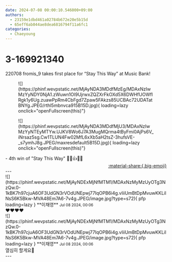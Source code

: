 ```yaml
---
date: 2024-07-08 00:00:10.546000+09:00
authors:
  - 23159e1dbd461a02784b672e20e5b15d
  - 65eff6ab044ae8dea6816794f11a6fc1
categories:
  - Chaeyoung
---
```


# 3-169921340

<div class="post-container" markdown="1">
<div class="content-container md-sidebar__scrollwrap" markdown="1">

220708 fromis_9 takes first place for “Stay This Way” at Music Bank!
<figure markdown="1">
![](https://phinf.wevpstatic.net/MjAyNDA3MDdfMzEg/MDAxNzIwMzYyNDY0NjA1.zWuwn1Ol9UjrwxZQZXrFkOXd5X6DWHfUOWflRgk1y6Ug.zuawPpRm4CbFgd7Zpaw5FAkzs85UCBAc72UDATatBNYg.JPEG/rthl5mbnvca915B15D.jpg){ loading=lazy onclick="openFullscreen(this)"}
</figure>

<figure markdown="1">
![](https://phinf.wevpstatic.net/MjAyNDA3MDdfMjU3/MDAxNzIwMzYyNTEyMTYw.UJKV8Wo6J7A3MugMQrma4tByFmi0AjPs6V_iNrsaz5sg.Cw1TLUN4Fw02MfL6xXb5aH2tsZ-3hufsVE-_s7ymhJ8g.JPEG/maxresdefault5B15D.jpg){ loading=lazy onclick="openFullscreen(this)"}
</figure>
- 4th win of "Stay This Way" 🎊🎉👍🎂👏

</div>
</div>

<div style="text-align: right;" markdown="1">
<a href="https://weverse.io/fromis9/fanpost/3-169921340" style="text-align: right;">:material-share:{.big-emoji}</a>
</div>
---

<div class="comments-container md-sidebar__scrollwrap" markdown="1">
<div class="comment" markdown="1">
<div class='id-container' markdown="1">
![](https://phinf.wevpstatic.net/MjAyNDExMjNfMTM1/MDAxNzMyMzUyOTg3NzQw.0-1kBK7h97cjuA6OF3UdGN3rVOdUNEpwj77IqOPB6i4g.vliiUmBtDpMvuwKKLiINsS6K5Bkw-MVA48Em7A6-7v4g.JPEG/image.jpg?type=s72){ pfp loading=lazy }
**<span class="artist">이채영</span>** <small>Jul 08 2024, 00:06</small><br>
</div>
<div class='comment-body' markdown="1">
♥️♥️♥️♥️
</div>
</div>
<div class="comment" markdown="1">
<div class='id-container' markdown="1">
![](https://phinf.wevpstatic.net/MjAyNDExMjNfMTM1/MDAxNzMyMzUyOTg3NzQw.0-1kBK7h97cjuA6OF3UdGN3rVOdUNEpwj77IqOPB6i4g.vliiUmBtDpMvuwKKLiINsS6K5Bkw-MVA48Em7A6-7v4g.JPEG/image.jpg?type=s72){ pfp loading=lazy }
**<span class="artist">이채영</span>** <small>Jul 08 2024, 00:06</small><br>
</div>
<div class='comment-body' markdown="1">
열심히 할게요💪
</div>
</div>
</div>
---
